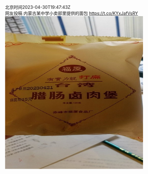 北京时间2023-04-30T19:47:43Z<br>网友投稿
内蒙古某中学小卖部里提供的面包 https://t.co/KYxJafVsRY<br><img src='/temp/image/2023/v-Month-4/1652640872498970626_0.jpg' width='450' height='500'><br><br>